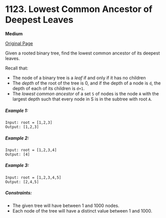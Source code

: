 # 1123. Lowest Common Ancestor of Deepest Leaves

**Medium**

[Original Page](https://leetcode.com/problems/lowest-common-ancestor-of-deepest-leaves/)

Given a rooted binary tree, find the lowest common ancestor of its deepest leaves.

Recall that:
- The node of a binary tree is a _leaf_ if and only if it has no children
- The _depth_ of the root of the tree is 0, and if the depth of a node is `d`, the depth of each of its children is `d+1`.
- The _lowest common ancestor_ of a set `S` of nodes is the node `A` with the largest depth such that every node in S is in the subtree with root `A`.

##### Example 1:
```
Input: root = [1,2,3]
Output: [1,2,3]
```

##### Example 2:
```
Input: root = [1,2,3,4]
Output: [4]
```

##### Example 3:
```
Input: root = [1,2,3,4,5]
Output: [2,4,5]
```

##### Constraints:
- The given tree will have between 1 and 1000 nodes.
- Each node of the tree will have a distinct value between 1 and 1000.